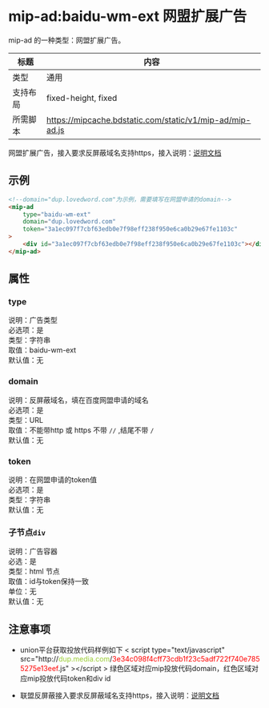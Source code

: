 # mip-ad:baidu-wm-ext 网盟扩展广告

mip-ad 的一种类型：网盟扩展广告。

标题|内容
----|----
类型|通用
支持布局|fixed-height, fixed
所需脚本|https://mipcache.bdstatic.com/static/v1/mip-ad/mip-ad.js


网盟扩展广告，接入要求反屏蔽域名支持https，接入说明：[说明文档](http://yingxiao.baidu.com/zhichi/knowledge/detail.action?channelId=4&classId=13484&knowledgeId=15198)  

## 示例

```html
<!--domain="dup.lovedword.com"为示例，需要填写在网盟申请的domain-->
<mip-ad 
    type="baidu-wm-ext" 
    domain="dup.lovedword.com" 
    token="3a1ec097f7cbf63edb0e7f98eff238f950e6ca0b29e67fe1103c" 
>
	<div id="3a1ec097f7cbf63edb0e7f98eff238f950e6ca0b29e67fe1103c"></div>
</mip-ad>
```
## 属性

### type

说明：广告类型  
必选项：是  
类型：字符串  
取值：baidu-wm-ext   
默认值：无

### domain

说明：反屏蔽域名，填在百度网盟申请的域名  
必选项：是  
类型：URL  
取值：不能带http 或 https 不带 `//` ,结尾不带 `/`  
默认值：无

### token

说明：在网盟申请的token值  
必选项：是   
类型：字符串   
默认值：无

### 子节点`div`

说明：广告容器   
必选：是   
类型：html 节点   
取值：id与token保持一致   
单位：无     
默认值：无   

## 注意事项

- union平台获取投放代码样例如下 &lt; script type="text/javascript" src="http://<font color="yellowgreen">dup.media.com</font>/<font color="red">3e34c098f4cff73cdb1f23c5adf722f740e7855275e13eef</font>.js" &gt;&lt;/script &gt; 绿色区域对应mip投放代码domain，红色区域对应mip投放代码token和div id

- 联盟反屏蔽接入要求反屏蔽域名支持https，接入说明：[说明文档](http://yingxiao.baidu.com/zhichi/knowledge/detail.action?channelId=4&classId=13484&knowledgeId=15198)


